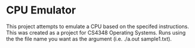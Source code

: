 # CPU Emulator

This project attempts to emulate a CPU based on the specifed instructions. This was created as a project for CS4348 Operating Systems.
Runs using the the file name you want as the argument (i.e. ./a.out sample1.txt). 
